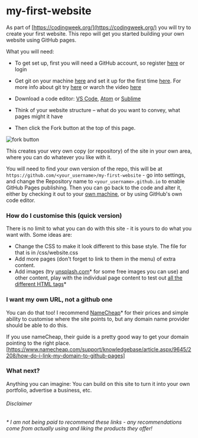 # my-first-website

As part of [https://codingweek.org/](https://codingweek.org/) you will try to create your first website. This repo will get you started building your own website using GitHub pages.

What you will need: 
* To get set up, first you will need a GitHub account, so register [here](https://github.com/join) or login

* Get git on your machine [here](https://git-scm.com/book/en/v2/Getting-Started-Installing-Git) and set it up for the first time [here](https://git-scm.com/book/en/v2/Getting-Started-First-Time-Git-Setup). For more info about git try [here](https://try.github.io/) or warch the video [here](https://www.youtube.com/watch?v=CkUdhyuRHws)

* Download a code editor: [VS Code](https://code.visualstudio.com/), [Atom](https://atom.io/) or [Sublime](https://www.sublimetext.com/)

* Think of your website structure – what do you want to convey, what pages might it have

* Then click the Fork button at the top of this page.

![fork button](https://help.github.com/assets/images/help/repository/fork_button.jpg)

This creates your very own copy (or repository) of the site in your own area, where you can do whatever you like with it.

You will need to find your own version of the repo, this will be at `https://github.com/<your_username>/my-first-website` - go into settings, and change the Repository name to `<your_username>.github.io` to enable GitHub Pages publishing. Then you can go back to the code and alter it, either by checking it out to your [own machine](https://help.github.com/articles/cloning-a-repository/), or by using GitHub's own code editor.

### How do I customise this (quick version)

There is no limit to what you can do with this site - it is yours to do what you want with. Some ideas are:

* Change the CSS to make it look different to this base style. The file for that is in /css/website.css
* Add more pages (don't forget to link to them in the menu) of extra content.
* Add images (try [unsplash.com](https://unsplash.com/)* for some free images you can use) and other content, play with the individual page content to test out [all the different HTML tags](https://www.w3schools.com/tags/)*

### I want my own URL, not a github one

You can do that too! I recommend [NameCheap](https://www.namecheap.com/)* for their prices and simple ability to customise where the site points to, but any domain name provider should be able to do this.

If you use nameCheap, their guide is a pretty good way to get your domain pointing to the right place.  [https://www.namecheap.com/support/knowledgebase/article.aspx/9645/2208/how-do-i-link-my-domain-to-github-pages]

### What next?

Anything you can imagine: You can build on this site to turn it into your own portfolio, advertise a business, etc.

###### Disclaimer
_* I am not being paid to recommend these links - any recommendations come from actually using and liking the products they offer!_
